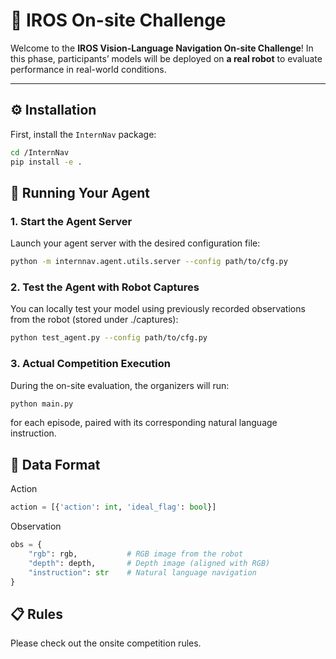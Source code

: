 # 🧭 IROS On-site Challenge

Welcome to the **IROS Vision-Language Navigation On-site Challenge**!
In this phase, participants’ models will be deployed on **a real robot** to evaluate performance in real-world conditions.

---

## ⚙️ Installation

First, install the `InternNav` package:

```bash
cd /InternNav
pip install -e .
```

## 🚀 Running Your Agent
### 1. Start the Agent Server
Launch your agent server with the desired configuration file:

```bash
python -m internnav.agent.utils.server --config path/to/cfg.py
```

### 2. Test the Agent with Robot Captures
You can locally test your model using previously recorded observations from the robot (stored under ./captures):

```bash
python test_agent.py --config path/to/cfg.py
```

### 3. Actual Competition Execution
During the on-site evaluation, the organizers will run:

```bash
python main.py
```

for each episode, paired with its corresponding natural language instruction.

## 🧩 Data Format
Action
```python
action = [{'action': int, 'ideal_flag': bool}]
```
Observation
```python
obs = {
    "rgb": rgb,           # RGB image from the robot
    "depth": depth,       # Depth image (aligned with RGB)
    "instruction": str    # Natural language navigation
}
```

## 📋 Rules
Please check out the onsite competition rules.
